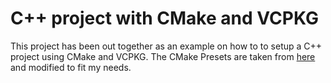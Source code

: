# C++ project with CMake and VCPKG

This project has been out together as an example on how to to setup a C++
project using CMake and VCPKG. The CMake Presets are taken from
[here](https://github.com/adentinger/CMakeBestPractices) and modified to fit my needs.
